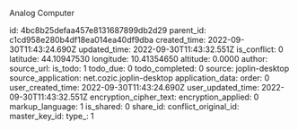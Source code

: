 Analog Computer

id: 4bc8b25defaa457e8131687899db2d29
parent_id: c1cd958e280b4df18ea014ea40df9dba
created_time: 2022-09-30T11:43:24.690Z
updated_time: 2022-09-30T11:43:32.551Z
is_conflict: 0
latitude: 44.10947530
longitude: 10.41354650
altitude: 0.0000
author: 
source_url: 
is_todo: 1
todo_due: 0
todo_completed: 0
source: joplin-desktop
source_application: net.cozic.joplin-desktop
application_data: 
order: 0
user_created_time: 2022-09-30T11:43:24.690Z
user_updated_time: 2022-09-30T11:43:32.551Z
encryption_cipher_text: 
encryption_applied: 0
markup_language: 1
is_shared: 0
share_id: 
conflict_original_id: 
master_key_id: 
type_: 1